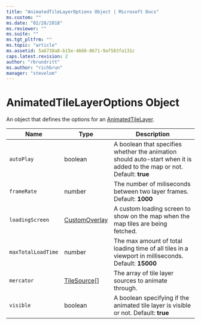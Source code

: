 ```yaml
---
title: "AnimatedTileLayerOptions Object | Microsoft Docs"
ms.custom: ""
ms.date: "02/28/2018"
ms.reviewer: ""
ms.suite: ""
ms.tgt_pltfrm: ""
ms.topic: "article"
ms.assetid: 5a6738a8-b15e-4660-8671-9af583fa131c
caps.latest.revision: 2
author: "rbrundritt"
ms.author: "richbrun"
manager: "stevelom"
---
```

# AnimatedTileLayerOptions Object
An object that defines the options for an [AnimatedTileLayer](../v8-web-control/animatedtilelayer-class.md).

| Name             | Type           | Description                                                                                                            |
|------------------|----------------|------------------------------------------------------------------------------------------------------------------------|
| `autoPlay`         | boolean        | A boolean that specifies whether the animation should auto-start when it is added to the map or not. Default: **true** |
| `frameRate`        | number         | The number of miliseconds between two layer frames. Default: **1000**                                                      |
| `loadingScreen`    | [CustomOverlay](../v8-web-control/customoverlay-class.md)  | A custom loading screen to show on the map when the map tiles are being fetched.                                       |
| `maxTotalLoadTime` | number         | The max amount of total loading time of all tiles in a viewport in milliseconds. Default: **15000**                        |
| `mercator`         | [TileSource](TileSource%20Class.md)\[\] | The array of tile layer sources to animate through.                                                                    |
| `visible`          | boolean        | A boolean specifying if the animated tile layer is visible or not. Default: **true** |
